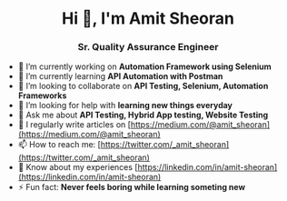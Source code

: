 <h1 align="center">Hi 👋, I'm Amit Sheoran</h1>
<h3 align="center">Sr. Quality Assurance Engineer</h3>

- 🔭 I’m currently working on **Automation Framework using Selenium**
- 🌱 I’m currently learning **API Automation with Postman**
- 👯 I’m looking to collaborate on **API Testing, Selenium, Automation Frameworks**
- 🤔 I’m looking for help with **learning new things everyday**
- 💬 Ask me about **API Testing, Hybrid App testing, Website Testing**
- 📝 I regularly write articles on [https://medium.com/@amit_sheoran](https://medium.com/@amit_sheoran)
- 📫 How to reach me: [https://twitter.com/_amit_sheoran](https://twitter.com/_amit_sheoran)
- 📄 Know about my experiences [https://linkedin.com/in/amit-sheoran](https://linkedin.com/in/amit-sheoran)
- ⚡ Fun fact: **Never feels boring while learning someting new**

<!--
**amitsheoran/amitsheoran** is a ✨ _special_ ✨ repository because its `README.md` (this file) appears on your GitHub profile.

Here are some ideas to get you started:

- 🔭 I’m currently working on **Automation Framework using Selenium**
- 🌱 I’m currently learning **API Automation with Postman**
- 👯 I’m looking to collaborate on **API Testing, Selenium, Automation Frameworks**
- 🤔 I’m looking for help with **learning new things everyday**
- 💬 Ask me about **API Testing, Hybrid App testing, Website Testing**
- 📝 I regularly write articles on [https://medium.com/@amit_sheoran](https://medium.com/@amit_sheoran)
- 📫 How to reach me: [https://twitter.com/_amit_sheoran](https://twitter.com/_amit_sheoran)
- 📄 Know about my experiences [https://linkedin.com/in/amit-sheoran](https://linkedin.com/in/amit-sheoran)
- ⚡ Fun fact: **Never feels boring while learning someting new**
-->
